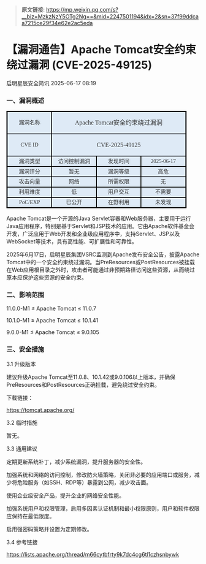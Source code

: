 > **原文链接**: https://mp.weixin.qq.com/s?__biz=MzkzNzY5OTg2Ng==&mid=2247501194&idx=2&sn=37f99ddcaa7215ce29f34e62e2ac5eda

#  【漏洞通告】Apache Tomcat安全约束绕过漏洞 (CVE-2025-49125)  
 启明星辰安全简讯   2025-06-17 08:19  
  
### 一、漏洞概述  
<table><tbody style="visibility: visible;"><tr style="height: 20.15pt; visibility: visible;"><td width="100" style="border-width: 2.25pt 1.5pt 1.5pt 2.25pt; border-color: windowtext; border-style: solid; background: rgb(222, 234, 246); padding: 0cm 5.4pt; visibility: visible;" height="20"><p style="text-align: center; line-height: 150%; margin-top: 0px; margin-bottom: 0px; visibility: visible;"><span style="font-family: 微软雅黑, &#34;sans-serif&#34;; color: rgb(51, 51, 51); font-size: 14px; visibility: visible;">漏洞名称<o:p style="visibility: visible;"></o:p></span></p></td><td width="100" colspan="3" valign="middle" style="width:91.0pt;background:#DEEAF6;border-top: 2.25pt solid windowtext; border-left: none; border-bottom: 1.5pt solid windowtext; border-right: 2.25pt solid windowtext;padding:0pt 5.4pt 0pt 5.4pt;height:20.15pt;"><p style="mso-margin-top-alt: auto;mso-margin-bottom-alt: auto;margin-left: 0.0pt;text-indent: 0.0pt;mso-pagination: widow-orphan;font-size: 12.0pt;font-family: 宋体;mso-fareast-font-family: 宋体;mso-bidi-font-family: 宋体;font-weight: normal;mso-bidi-font-weight: normal;text-align: center;line-height: 150%;"><span style="mso-bookmark:OLE_LINK4;"><span style="mso-bookmark:OLE_LINK1;"><span style="mso-bookmark:OLE_LINK2;"><span style="mso-bookmark:OLE_LINK6;"><span style="mso-bookmark:_Hlk121210716;"><span style="font-family:微软雅黑;mso-ascii-font-family:微软雅黑;mso-bidi-font-family:Arial;font-variant:normal;text-transform:none;color:#333333;">Apache Tomcat安全约束绕过漏洞</span></span></span></span></span></span></p></td></tr><tr style="height: 20.15pt; visibility: visible;"><td width="100" style="border-top: none; border-left: 2.25pt solid windowtext; border-bottom: 1.5pt solid windowtext; border-right: 1.5pt solid windowtext;background: rgb(222, 234, 246); padding: 0cm 5.4pt; visibility: visible;" height="20"><p style="text-align: center; line-height: 150%; margin-top: 0px; margin-bottom: 0px; visibility: visible;"><span style="font-family: 微软雅黑, &#34;sans-serif&#34;; color: rgb(51, 51, 51); font-size: 14px; visibility: visible;">CVE   ID<o:p style="visibility: visible;"></o:p></span></p></td><td width="100" colspan="3" valign="middle" style="width:91.0pt;background:#DEEAF6;border-top:none;border-left:none;border-bottom: 1.5pt solid windowtext;border-right:2.25pt solid windowtext;padding:0pt 5.4pt 0pt 5.4pt;height:20.15pt;"><p style="mso-margin-top-alt: auto;mso-margin-bottom-alt: auto;margin-left: 0.0pt;text-indent: 0.0pt;mso-pagination: widow-orphan;font-size: 12.0pt;font-family: 宋体;mso-fareast-font-family: 宋体;mso-bidi-font-family: 宋体;font-weight: normal;mso-bidi-font-weight: normal;text-align: center;line-height: 150%;"><span style="mso-bookmark:OLE_LINK4;"><span style="mso-bookmark:OLE_LINK1;"><span style="mso-bookmark:OLE_LINK2;"><span style="mso-bookmark:OLE_LINK6;"><span style="mso-bookmark:_Hlk121210716;"><span style="font-family:微软雅黑;mso-ascii-font-family:微软雅黑;mso-bidi-font-family:Arial;font-variant:normal;text-transform:none;color:#333333;">CVE-2025-49125</span></span></span></span></span></span></p></td></tr><tr style="height: 20.15pt; visibility: visible;"><td width="100" style="border-top: none; border-left: 2.25pt solid windowtext; border-bottom: 1.5pt solid windowtext; border-right: 1.5pt solid windowtext;background: rgb(222, 234, 246); padding: 0cm 5.4pt; visibility: visible;" height="20"><p style="text-align: center; line-height: 150%; margin-top: 0px; margin-bottom: 0px; visibility: visible;"><span style="font-family: 微软雅黑, &#34;sans-serif&#34;; color: rgb(51, 51, 51); font-size: 14px; visibility: visible;">漏洞类型<o:p style="visibility: visible;"></o:p></span></p></td><td width="100" style="border-top: none; border-left: none; border-bottom: 1.5pt solid windowtext; border-right: 1.5pt solid windowtext;background: rgb(222, 234, 246); padding: 0cm 5.4pt; visibility: visible;" height="20"><p style="text-align: center; line-height: 150%; margin-top: 0px; margin-bottom: 0px; visibility: visible;"><span style="font-family: 微软雅黑, &#34;sans-serif&#34;; color: rgb(51, 51, 51); font-size: 14px; visibility: visible;">访问控制漏洞<o:p style="visibility: visible;"></o:p></span></p></td><td width="100" style="border-top: none; border-left: none; border-bottom: 1.5pt solid windowtext; border-right: 1.5pt solid windowtext;background: rgb(222, 234, 246); padding: 0cm 5.4pt; visibility: visible;" height="20"><p style="text-align: center; line-height: 150%; margin-top: 0px; margin-bottom: 0px; visibility: visible;"><span style="font-family: 微软雅黑, &#34;sans-serif&#34;; color: rgb(51, 51, 51); font-size: 14px; visibility: visible;">发现时间<o:p style="visibility: visible;"></o:p></span></p></td><td width="100" style="border-top: none; border-left: none; border-bottom: 1.5pt solid windowtext; border-right: 2.25pt solid windowtext;background: rgb(222, 234, 246); padding: 0cm 5.4pt; visibility: visible;" height="20"><p style="text-align: center; line-height: 150%; margin-top: 0px; margin-bottom: 0px; visibility: visible;"><span style="font-family: 微软雅黑, &#34;sans-serif&#34;; color: rgb(51, 51, 51); font-size: 14px; visibility: visible;">2025-06-17<o:p style="visibility: visible;"></o:p></span></p></td></tr><tr style="height: 20.15pt; visibility: visible;"><td width="100" style="border-top: none; border-left: 2.25pt solid windowtext; border-bottom: 1.5pt solid windowtext; border-right: 1.5pt solid windowtext;background: rgb(222, 234, 246); padding: 0cm 5.4pt; visibility: visible;" height="20"><p style="text-align: center; line-height: 150%; margin-top: 0px; margin-bottom: 0px; visibility: visible;"><span style="font-family: 微软雅黑, &#34;sans-serif&#34;; color: rgb(51, 51, 51); font-size: 14px; visibility: visible;">漏洞评分<o:p style="visibility: visible;"></o:p></span></p></td><td width="100" style="border-top: none; border-left: none; border-bottom: 1.5pt solid windowtext; border-right: 1.5pt solid windowtext;background: rgb(222, 234, 246); padding: 0cm 5.4pt; visibility: visible;" height="20"><p style="text-align: center; line-height: 150%; margin-top: 0px; margin-bottom: 0px; visibility: visible;"><span style="font-family: 微软雅黑, &#34;sans-serif&#34;; color: rgb(51, 51, 51); font-size: 14px; visibility: visible;">暂无<o:p style="visibility: visible;"></o:p></span></p></td><td width="100" style="border-top: none; border-left: none; border-bottom: 1.5pt solid windowtext; border-right: 1.5pt solid windowtext;background: rgb(222, 234, 246); padding: 0cm 5.4pt; visibility: visible;" height="20"><p style="text-align: center; line-height: 150%; margin-top: 0px; margin-bottom: 0px; visibility: visible;"><span style="font-family: 微软雅黑, &#34;sans-serif&#34;; color: rgb(51, 51, 51); font-size: 14px; visibility: visible;">漏洞等级<o:p style="visibility: visible;"></o:p></span></p></td><td width="100" style="border-top: none; border-left: none; border-bottom: 1.5pt solid windowtext; border-right: 2.25pt solid windowtext;background: rgb(222, 234, 246); padding: 0cm 5.4pt; visibility: visible;" height="20"><p style="text-align: center; line-height: 150%; margin-top: 0px; margin-bottom: 0px; visibility: visible;"><span style="font-family: 微软雅黑, &#34;sans-serif&#34;; color: rgb(51, 51, 51); font-size: 14px; visibility: visible;">高危<o:p style="visibility: visible;"></o:p></span></p></td></tr><tr style="height: 20.15pt; visibility: visible;"><td width="100" style="border-top: none; border-left: 2.25pt solid windowtext; border-bottom: 1.5pt solid windowtext; border-right: 1.5pt solid windowtext;background: rgb(222, 234, 246); padding: 0cm 5.4pt; visibility: visible;" height="20"><p style="text-align: center; line-height: 150%; margin-top: 0px; margin-bottom: 0px; visibility: visible;"><span style="font-family: 微软雅黑, &#34;sans-serif&#34;; color: rgb(51, 51, 51); font-size: 14px; visibility: visible;">攻击向量<o:p style="visibility: visible;"></o:p></span></p></td><td width="100" style="border-top: none; border-left: none; border-bottom: 1.5pt solid windowtext; border-right: 1.5pt solid windowtext;background: rgb(222, 234, 246); padding: 0cm 5.4pt; visibility: visible;" height="20"><p style="text-align: center; line-height: 150%; margin-top: 0px; margin-bottom: 0px; visibility: visible;"><span style="font-family: 微软雅黑, &#34;sans-serif&#34;; color: rgb(51, 51, 51); font-size: 14px; visibility: visible;">网络<o:p style="visibility: visible;"></o:p></span></p></td><td width="100" style="border-top: none; border-left: none; border-bottom: 1.5pt solid windowtext; border-right: 1.5pt solid windowtext;background: rgb(222, 234, 246); padding: 0cm 5.4pt; visibility: visible;" height="20"><p style="text-align: center; line-height: 150%; margin-top: 0px; margin-bottom: 0px; visibility: visible;"><span style="font-family: 微软雅黑, &#34;sans-serif&#34;; color: rgb(51, 51, 51); font-size: 14px; visibility: visible;">所需权限<o:p style="visibility: visible;"></o:p></span></p></td><td width="100" style="border-top: none; border-left: none; border-bottom: 1.5pt solid windowtext; border-right: 2.25pt solid windowtext;background: rgb(222, 234, 246); padding: 0cm 5.4pt; visibility: visible;" height="20"><p style="text-align: center; line-height: 150%; margin-top: 0px; margin-bottom: 0px; visibility: visible;"><span style="font-family: 微软雅黑, &#34;sans-serif&#34;; color: rgb(51, 51, 51); font-size: 14px; visibility: visible;">无<o:p style="visibility: visible;"></o:p></span></p></td></tr><tr style="height: 20.15pt; visibility: visible;"><td width="100" style="border-top: none; border-left: 2.25pt solid windowtext; border-bottom: 1.5pt solid windowtext; border-right: 1.5pt solid windowtext;background: rgb(222, 234, 246); padding: 0cm 5.4pt; visibility: visible;" height="20"><p style="text-align: center; line-height: 150%; margin-top: 0px; margin-bottom: 0px; visibility: visible;"><span style="font-family: 微软雅黑, &#34;sans-serif&#34;; color: rgb(51, 51, 51); font-size: 14px; visibility: visible;">利用难度<o:p style="visibility: visible;"></o:p></span></p></td><td width="100" style="border-top: none; border-left: none; border-bottom: 1.5pt solid windowtext; border-right: 1.5pt solid windowtext;background: rgb(222, 234, 246); padding: 0cm 5.4pt; visibility: visible;" height="20"><p style="text-align: center; line-height: 150%; margin-top: 0px; margin-bottom: 0px; visibility: visible;"><span style="font-family: 微软雅黑, &#34;sans-serif&#34;; color: rgb(51, 51, 51); font-size: 14px; visibility: visible;">低<o:p style="visibility: visible;"></o:p></span></p></td><td width="100" style="border-top: none; border-left: none; border-bottom: 1.5pt solid windowtext; border-right: 1.5pt solid windowtext;background: rgb(222, 234, 246); padding: 0cm 5.4pt; visibility: visible;" height="20"><p style="text-align: center; line-height: 150%; margin-top: 0px; margin-bottom: 0px; visibility: visible;"><span style="font-family: 微软雅黑, &#34;sans-serif&#34;; color: rgb(51, 51, 51); font-size: 14px; visibility: visible;">用户交互<o:p style="visibility: visible;"></o:p></span></p></td><td width="100" style="border-top: none; border-left: none; border-bottom: 1.5pt solid windowtext; border-right: 2.25pt solid windowtext;background: rgb(222, 234, 246); padding: 0cm 5.4pt; visibility: visible;" height="20"><p style="text-align: center; line-height: 150%; margin-top: 0px; margin-bottom: 0px; visibility: visible;"><span style="font-family: 微软雅黑, &#34;sans-serif&#34;; color: rgb(51, 51, 51); font-size: 14px; visibility: visible;">不需要<o:p style="visibility: visible;"></o:p></span></p></td></tr><tr style="height: 20.15pt; visibility: visible;"><td width="100" style="border-top: none; border-left: 2.25pt solid windowtext; border-bottom: 2.25pt solid windowtext; border-right: 1.5pt solid windowtext;background: rgb(222, 234, 246); padding: 0cm 5.4pt; visibility: visible;" height="20"><p style="text-align: center; line-height: 150%; margin-top: 0px; margin-bottom: 0px; visibility: visible;"><span style="font-family: 微软雅黑, &#34;sans-serif&#34;; color: rgb(51, 51, 51); font-size: 14px; visibility: visible;">PoC/EXP<o:p style="visibility: visible;"></o:p></span></p></td><td width="100" style="border-top: none; border-left: none; border-bottom: 2.25pt solid windowtext; border-right: 1.5pt solid windowtext;background: rgb(222, 234, 246); padding: 0cm 5.4pt; visibility: visible;" height="20"><p style="text-align: center; line-height: 150%; margin-top: 0px; margin-bottom: 0px; visibility: visible;"><span style="font-family: 微软雅黑, &#34;sans-serif&#34;; color: rgb(51, 51, 51); font-size: 14px; visibility: visible;">已公开<o:p style="visibility: visible;"></o:p></span></p></td><td width="100" style="border-top: none; border-left: none; border-bottom: 2.25pt solid windowtext; border-right: 1.5pt solid windowtext;background: rgb(222, 234, 246); padding: 0cm 5.4pt; visibility: visible;" height="20"><p style="text-align: center; line-height: 150%; margin-top: 0px; margin-bottom: 0px; visibility: visible;"><span style="font-family: 微软雅黑, &#34;sans-serif&#34;; color: rgb(51, 51, 51); font-size: 14px; visibility: visible;">在野利用<o:p style="visibility: visible;"></o:p></span></p></td><td width="100" style="border-top: none; border-left: none; border-bottom: 2.25pt solid windowtext; border-right: 2.25pt solid windowtext;background: rgb(222, 234, 246); padding: 0cm 5.4pt; visibility: visible;" height="20"><p style="text-align: center; line-height: 150%; margin-top: 0px; margin-bottom: 0px; visibility: visible;"><span style="font-family: 微软雅黑, &#34;sans-serif&#34;; color: rgb(51, 51, 51); font-size: 14px; visibility: visible;">未发现<o:p style="visibility: visible;"></o:p></span></p></td></tr></tbody></table>  
Apache Tomcat是一个开源的Java Servlet容器和Web服务器，主要用于运行Java应用程序，特别是基于Servlet和JSP技术的应用。它由Apache软件基金会开发，广泛应用于Web开发和企业级应用程序中，支持Servlet、JSP以及WebSocket等技术，具有高性能、可扩展性和可靠性。  
  
2025年6月17日，启明星辰集团VSRC监测到Apache发布安全公告，披露Apache Tomcat中的一个安全约束绕过漏洞。当PreResources或PostResources被挂载在Web应用根目录之外时，攻击者可能通过非预期路径访问这些资源，从而绕过原本应保护这些资源的安全约束。  
### 二、影响范围  
  
11.0.0-M1 ≤ Apache Tomcat ≤ 11.0.7  
  
10.1.0-M1 ≤ Apache Tomcat ≤ 10.1.41  
  
9.0.0-M1 ≤ Apache Tomcat ≤ 9.0.105  
### 三、安全措施  
  
3.1 升级版本  
  
建议升级Apache Tomcat至11.0.8、10.1.42或9.0.106以上版本，并确保PreResources和PostResources正确挂载，避免绕过安全约束。  
  
下载链接：  
  
https://tomcat.apache.org/  
  
3.2 临时措施  
  
暂无。  
  
3.3 通用建议  
  
定期更新系统补丁，减少系统漏洞，提升服务器的安全性。  
  
加强系统和网络的访问控制，修改防火墙策略，关闭非必要的应用端口或服务，减少将危险服务（如SSH、RDP等）暴露到公网，减少攻击面。  
  
使用企业级安全产品，提升企业的网络安全性能。  
  
加强系统用户和权限管理，启用多因素认证机制和最小权限原则，用户和软件权限应保持在最低限度。  
  
启用强密码策略并设置为定期修改。  
  
3.4 参考链接  
  
https://lists.apache.org/thread/m66cytbfrty9k7dc4cg6tl1czhsnbywk  
